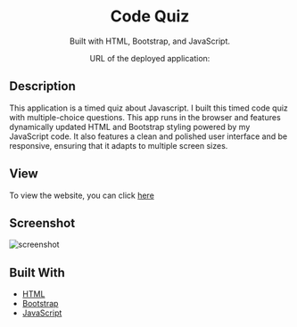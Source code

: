 <div align="center">

#  Code Quiz

Built with HTML, Bootstrap, and JavaScript.

URL of the deployed application: 



</div>

## Description

This application is a timed quiz about Javascript.  I built this timed code quiz with multiple-choice questions. This app runs in the browser and features dynamically updated HTML and Bootstrap styling powered by my JavaScript code. It also features a clean and polished user interface and be responsive, ensuring that it adapts to multiple screen sizes.


## View

To view the website, you can click [here](https://tomfallon9.github.io/code-quiz/)

## Screenshot

![screenshot](https://github.com/TomFallon9/code-quiz/assets/screenshot1.png/)



## Built With

* [HTML](https://html.spec.whatwg.org/) 
* [Bootstrap](https://getbootstrap.com/)  
* [JavaScript](https://developer.mozilla.org/en-US/docs/Web/JavaScript) 
